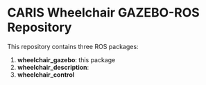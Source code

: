 # CARIS Wheelchair GAZEBO-ROS Repository
This repository contains three ROS packages: 
1. **wheelchair_gazebo**: this package 
2. **wheelchair_description**:
3. **wheelchair_control**
